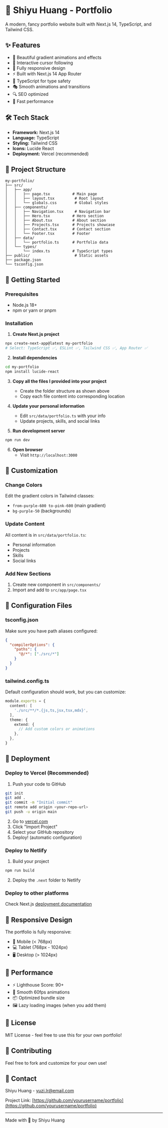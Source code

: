 # 🌟 Shiyu Huang - Portfolio

A modern, fancy portfolio website built with Next.js 14, TypeScript, and Tailwind CSS.

## ✨ Features

- 🎨 Beautiful gradient animations and effects
- 🌈 Interactive cursor following
- 📱 Fully responsive design
- ⚡ Built with Next.js 14 App Router
- 🎯 TypeScript for type safety
- 🎭 Smooth animations and transitions
- 🔍 SEO optimized
- 🚀 Fast performance

## 🛠️ Tech Stack

- **Framework:** Next.js 14
- **Language:** TypeScript
- **Styling:** Tailwind CSS
- **Icons:** Lucide React
- **Deployment:** Vercel (recommended)

## 📁 Project Structure

```
my-portfolio/
├── src/
│   ├── app/
│   │   ├── page.tsx          # Main page
│   │   ├── layout.tsx         # Root layout
│   │   └── globals.css        # Global styles
│   ├── components/
│   │   ├── Navigation.tsx     # Navigation bar
│   │   ├── Hero.tsx          # Hero section
│   │   ├── About.tsx         # About section
│   │   ├── Projects.tsx      # Projects showcase
│   │   ├── Contact.tsx       # Contact section
│   │   └── Footer.tsx        # Footer
│   ├── data/
│   │   └── portfolio.ts      # Portfolio data
│   └── types/
│       └── index.ts          # TypeScript types
├── public/                    # Static assets
├── package.json
└── tsconfig.json
```

## 🚀 Getting Started

### Prerequisites

- Node.js 18+ 
- npm or yarn or pnpm

### Installation

1. **Create Next.js project**
```bash
npx create-next-app@latest my-portfolio
# Select: TypeScript ✅, ESLint ✅, Tailwind CSS ✅, App Router ✅
```

2. **Install dependencies**
```bash
cd my-portfolio
npm install lucide-react
```

3. **Copy all the files I provided into your project**
   - Create the folder structure as shown above
   - Copy each file content into corresponding location

4. **Update your personal information**
   - Edit `src/data/portfolio.ts` with your info
   - Update projects, skills, and social links

5. **Run development server**
```bash
npm run dev
```

6. **Open browser**
   - Visit `http://localhost:3000`

## 🎨 Customization

### Change Colors

Edit the gradient colors in Tailwind classes:
- `from-purple-600 to-pink-600` (main gradient)
- `bg-purple-50` (backgrounds)

### Update Content

All content is in `src/data/portfolio.ts`:
- Personal information
- Projects
- Skills
- Social links

### Add New Sections

1. Create new component in `src/components/`
2. Import and add to `src/app/page.tsx`

## 📝 Configuration Files

### tsconfig.json
Make sure you have path aliases configured:
```json
{
  "compilerOptions": {
    "paths": {
      "@/*": ["./src/*"]
    }
  }
}
```

### tailwind.config.ts
Default configuration should work, but you can customize:
```typescript
module.exports = {
  content: [
    './src/**/*.{js,ts,jsx,tsx,mdx}',
  ],
  theme: {
    extend: {
      // Add custom colors or animations
    },
  },
}
```

## 🚀 Deployment

### Deploy to Vercel (Recommended)

1. Push your code to GitHub
```bash
git init
git add .
git commit -m "Initial commit"
git remote add origin <your-repo-url>
git push -u origin main
```

2. Go to [vercel.com](https://vercel.com)
3. Click "Import Project"
4. Select your GitHub repository
5. Deploy! (automatic configuration)

### Deploy to Netlify

1. Build your project
```bash
npm run build
```

2. Deploy the `.next` folder to Netlify

### Deploy to other platforms

Check Next.js [deployment documentation](https://nextjs.org/docs/deployment)

## 📱 Responsive Design

The portfolio is fully responsive:
- 📱 Mobile (< 768px)
- 💻 Tablet (768px - 1024px)
- 🖥️ Desktop (> 1024px)

## 🎯 Performance

- ⚡ Lighthouse Score: 90+
- 🎨 Smooth 60fps animations
- 📦 Optimized bundle size
- 🖼️ Lazy loading images (when you add them)

## 📄 License

MIT License - feel free to use this for your own portfolio!

## 🤝 Contributing

Feel free to fork and customize for your own use!

## 📧 Contact

Shiyu Huang - yuzi.lr@email.com

Project Link: [https://github.com/yourusername/portfolio](https://github.com/yourusername/portfolio)

---

Made with 💜 by Shiyu Huang